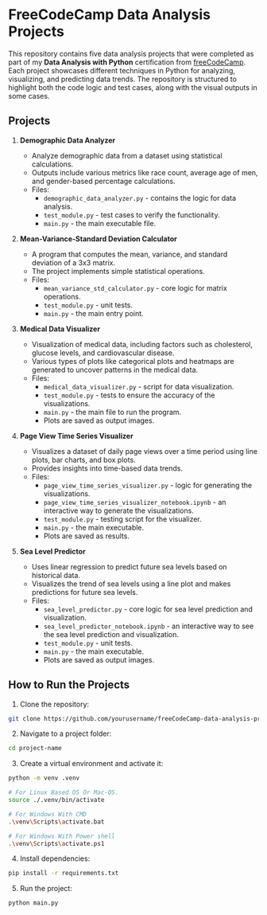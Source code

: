 # FreeCodeCamp Data Analysis Projects

This repository contains five data analysis projects that were completed as part of my **Data Analysis with Python** certification from [freeCodeCamp](https://www.freecodecamp.org/). Each project showcases different techniques in Python for analyzing, visualizing, and predicting data trends. The repository is structured to highlight both the code logic and test cases, along with the visual outputs in some cases.

## Projects

1. **Demographic Data Analyzer**
   - Analyze demographic data from a dataset using statistical calculations.
   - Outputs include various metrics like race count, average age of men, and gender-based percentage calculations.
   - Files: 
     - `demographic_data_analyzer.py` - contains the logic for data analysis.
     - `test_module.py` - test cases to verify the functionality.
     - `main.py` - the main executable file.

2. **Mean-Variance-Standard Deviation Calculator**
   - A program that computes the mean, variance, and standard deviation of a 3x3 matrix.
   - The project implements simple statistical operations.
   - Files: 
     - `mean_variance_std_calculator.py` - core logic for matrix operations.
     - `test_module.py` - unit tests.
     - `main.py` - the main entry point.

3. **Medical Data Visualizer**
   - Visualization of medical data, including factors such as cholesterol, glucose levels, and cardiovascular disease.
   - Various types of plots like categorical plots and heatmaps are generated to uncover patterns in the medical data.
   - Files: 
     - `medical_data_visualizer.py` - script for data visualization.
     - `test_module.py` - tests to ensure the accuracy of the visualizations.
     - `main.py` - the main file to run the program.
     - Plots are saved as output images.

4. **Page View Time Series Visualizer**
   - Visualizes a dataset of daily page views over a time period using line plots, bar charts, and box plots.
   - Provides insights into time-based data trends.
   - Files: 
     - `page_view_time_series_visualizer.py` - logic for generating the visualizations.
     - `page_view_time_series_visualizer_notebook.ipynb` - an interactive way to generate the visualizations.
     - `test_module.py` - testing script for the visualizer.
     - `main.py` - the main executable.
     - Plots are saved as results.

5. **Sea Level Predictor**
   - Uses linear regression to predict future sea levels based on historical data.
   - Visualizes the trend of sea levels using a line plot and makes predictions for future sea levels.
   - Files: 
     - `sea_level_predictor.py` - core logic for sea level prediction and visualization.
     - `sea_level_predictor_notebook.ipynb` - an interactive way to see the sea level prediction and visualization.
     - `test_module.py` - unit tests.
     - `main.py` - the main executable.
     - Plots are saved as output images.

## How to Run the Projects

1. Clone the repository:
  ```bash
  git clone https://github.com/yourusername/freeCodeCamp-data-analysis-projects.git
  ```
   
2. Navigate to a project folder:
  ```bash
  cd project-name
  ```

3. Create a virtual environment and activate it:
  ```bash
  python -m venv .venv
  ```

  ```bash
  # For Linux Based OS Or Mac-OS.
  source ./.venv/bin/activate

  # For Windows With CMD
  .\venv\Scripts\activate.bat

  # For Windows With Power shell
  .\venv\Scripts\activate.ps1
  ```

4. Install dependencies:
  ```bash
  pip install -r requirements.txt
  ```
   
5. Run the project:
  ```bash
  python main.py
  ```
